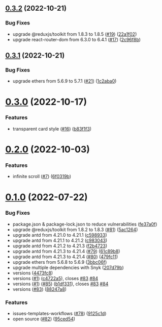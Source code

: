 ## [0.3.2](https://github.com/CryptoverseWeb3/CryptoverseWeb3.com/compare/v0.3.1...v0.3.2) (2022-10-21)


### Bug Fixes

* upgrade @reduxjs/toolkit from 1.8.3 to 1.8.5 ([#19](https://github.com/CryptoverseWeb3/CryptoverseWeb3.com/issues/19)) ([22a1f02](https://github.com/CryptoverseWeb3/CryptoverseWeb3.com/commit/22a1f0261b6a18326a24b1c778c7d2108d8e1874))
* upgrade react-router-dom from 6.3.0 to 6.4.1 ([#17](https://github.com/CryptoverseWeb3/CryptoverseWeb3.com/issues/17)) ([2c96f8b](https://github.com/CryptoverseWeb3/CryptoverseWeb3.com/commit/2c96f8b58c47aaf67692155c16127ccb313e1f18))



## [0.3.1](https://github.com/CryptoverseWeb3/CryptoverseWeb3.com/compare/v0.3.0...v0.3.1) (2022-10-21)


### Bug Fixes

* upgrade ethers from 5.6.9 to 5.7.1 ([#21](https://github.com/CryptoverseWeb3/CryptoverseWeb3.com/issues/21)) ([1c2aba0](https://github.com/CryptoverseWeb3/CryptoverseWeb3.com/commit/1c2aba0e526b066845b6d75f3d984b7085f26ba8))



# [0.3.0](https://github.com/CryptoverseWeb3/CryptoverseWeb3.com/compare/v0.2.0...v0.3.0) (2022-10-17)


### Features

* transparent card style ([#16](https://github.com/CryptoverseWeb3/CryptoverseWeb3.com/issues/16)) ([b83f1f3](https://github.com/CryptoverseWeb3/CryptoverseWeb3.com/commit/b83f1f38c9ce8325191d6c8568ad0221471326a9))



# [0.2.0](https://github.com/CryptoverseWeb3/CryptoverseWeb3.com/compare/v0.1.0...v0.2.0) (2022-10-03)


### Features

* infinite scroll ([#7](https://github.com/CryptoverseWeb3/CryptoverseWeb3.com/issues/7)) ([6f0319b](https://github.com/CryptoverseWeb3/CryptoverseWeb3.com/commit/6f0319b0da3d99082d373dfacf23c66e451ee329))



# [0.1.0](https://github.com/CryptoverseWeb3/CryptoverseWeb3.com/compare/c598933d3802bb92effa34e5f039c2c58b6c9849...v0.1.0) (2022-07-22)


### Bug Fixes

* package.json & package-lock.json to reduce vulnerabilities ([fe37a0f](https://github.com/CryptoverseWeb3/CryptoverseWeb3.com/commit/fe37a0f417fb32127973cef34bb1a5d700889e74))
* upgrade @reduxjs/toolkit from 1.8.2 to 1.8.3 ([#81](https://github.com/CryptoverseWeb3/CryptoverseWeb3.com/issues/81)) ([5ac1264](https://github.com/CryptoverseWeb3/CryptoverseWeb3.com/commit/5ac12642b6937c88ccddce6cf12e8da101a91285))
* upgrade antd from 4.21.0 to 4.21.1 ([c598933](https://github.com/CryptoverseWeb3/CryptoverseWeb3.com/commit/c598933d3802bb92effa34e5f039c2c58b6c9849))
* upgrade antd from 4.21.1 to 4.21.2 ([c983043](https://github.com/CryptoverseWeb3/CryptoverseWeb3.com/commit/c9830439d7e7b2d2ca759a703831de16ad579723))
* upgrade antd from 4.21.2 to 4.21.3 ([f2b4723](https://github.com/CryptoverseWeb3/CryptoverseWeb3.com/commit/f2b472318d329bd230ed32c033bf6f628c059f05))
* upgrade antd from 4.21.3 to 4.21.4 ([#79](https://github.com/CryptoverseWeb3/CryptoverseWeb3.com/issues/79)) ([61c89b8](https://github.com/CryptoverseWeb3/CryptoverseWeb3.com/commit/61c89b85fb25f797690f3e7ca6eb9ad9312b1051))
* upgrade antd from 4.21.3 to 4.21.4 ([#80](https://github.com/CryptoverseWeb3/CryptoverseWeb3.com/issues/80)) ([479fc11](https://github.com/CryptoverseWeb3/CryptoverseWeb3.com/commit/479fc113363115acd659b678465bd4c9c9a8610a))
* upgrade ethers from 5.6.8 to 5.6.9 ([3bbc06f](https://github.com/CryptoverseWeb3/CryptoverseWeb3.com/commit/3bbc06f5088974f1b95664c1f8a6ec4fcf9a4eff))
* upgrade multiple dependencies with Snyk ([207d79b](https://github.com/CryptoverseWeb3/CryptoverseWeb3.com/commit/207d79b7a4651239e815036645cd8912e2cb48f8))
* versions ([4473fc8](https://github.com/CryptoverseWeb3/CryptoverseWeb3.com/commit/4473fc837a89c2f790120a42d2833a48b171cc4d))
* versions ([#1](https://github.com/CryptoverseWeb3/CryptoverseWeb3.com/issues/1)) ([c4722a5](https://github.com/CryptoverseWeb3/CryptoverseWeb3.com/commit/c4722a50b3ed5658991ef0a3a2ff9054719d3746)), closes [#83](https://github.com/CryptoverseWeb3/CryptoverseWeb3.com/issues/83) [#84](https://github.com/CryptoverseWeb3/CryptoverseWeb3.com/issues/84)
* versions ([#1](https://github.com/CryptoverseWeb3/CryptoverseWeb3.com/issues/1)) ([#85](https://github.com/CryptoverseWeb3/CryptoverseWeb3.com/issues/85)) ([b1df331](https://github.com/CryptoverseWeb3/CryptoverseWeb3.com/commit/b1df3316214534531551fb75c66e064d30ccb4d6)), closes [#83](https://github.com/CryptoverseWeb3/CryptoverseWeb3.com/issues/83) [#84](https://github.com/CryptoverseWeb3/CryptoverseWeb3.com/issues/84)
* versions ([#83](https://github.com/CryptoverseWeb3/CryptoverseWeb3.com/issues/83)) ([88247a8](https://github.com/CryptoverseWeb3/CryptoverseWeb3.com/commit/88247a8d3c7fad4bf96b5837b7cd20ab0e5cfb19))


### Features

* issues-templates-workflows ([#78](https://github.com/CryptoverseWeb3/CryptoverseWeb3.com/issues/78)) ([9125c1d](https://github.com/CryptoverseWeb3/CryptoverseWeb3.com/commit/9125c1d49fe481c2d30f5352c583cf13b998a4ba))
* open source ([#82](https://github.com/CryptoverseWeb3/CryptoverseWeb3.com/issues/82)) ([95ced54](https://github.com/CryptoverseWeb3/CryptoverseWeb3.com/commit/95ced540f84ffb4d08ddb8924b44ffb46a2dcb4f))



